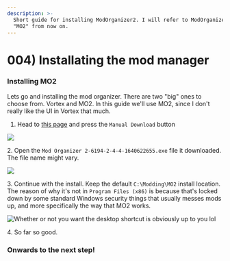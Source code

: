 ```yaml
---
description: >-
  Short guide for installing ModOrganizer2. I will refer to ModOrganizer as
  "MO2" from now on.
---
```


# 004) Installating the mod manager

### Installing MO2

Lets go and installing the mod organizer. There are two "big" ones to choose from. Vortex and MO2. In this guide we'll use MO2, since I don't really like the UI in Vortex that much.

1. Head to [this page](https://www.nexusmods.com/skyrimspecialedition/mods/6194?tab=files) and press the `Manual Download` button

![](https://shx.is/5BilUBzvc.png)

2\. Open the `Mod Organizer 2-6194-2-4-4-1640622655.exe` file it downloaded. The file name might vary.

![](https://shx.is/5Bim5RaJT.png)

3\. Continue with the install. Keep the default `C:\Modding\MO2` install location. The reason of why it's not in `Program Files (x86)` is because that's locked down by some standard Windows security things that usually messes mods up, and more specifically the way that MO2 works.

![Whether or not you want the desktop shortcut is obviously up to you lol](https://shx.is/5Birr7XmM.gif)

4\. So far so good.

### Onwards to the next step!
